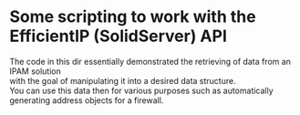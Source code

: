# Some scripting to work with the EfficientIP (SolidServer) API
The code in this dir essentially demonstrated the retrieving of data from an IPAM solution  
with the goal of manipulating it into a desired data structure.  
You can use this data then for various purposes such as automatically generating address objects for a firewall.
